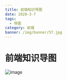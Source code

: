 ```yaml
---
title: 前端知识导图
date: 2020-3-7
tags:
  - 导图
category: 前端
banner: /img/banner/57.jpg
---
```


# 前端知识导图
![image](/img/post/web-guide.jpeg)